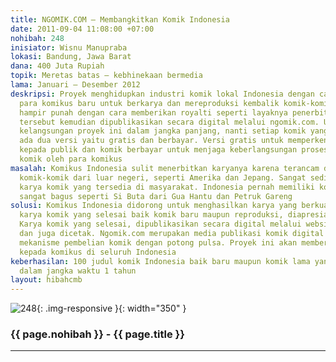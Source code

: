 ```yaml
---
title: NGOMIK.COM – Membangkitkan Komik Indonesia
date: 2011-09-04 11:08:00 +07:00
nohibah: 248
inisiator: Wisnu Manupraba
lokasi: Bandung, Jawa Barat
dana: 400 Juta Rupiah
topik: Meretas batas – kebhinekaan bermedia
lama: Januari – Desember 2012
deskripsi: Proyek menghidupkan industri komik lokal Indonesia dengan cara mendorong
  para komikus baru untuk berkarya dan mereproduksi kembalik komik-komik lama yang
  hampir punah dengan cara memberikan royalti seperti layaknya penerbit. Komik-komik
  tersebut kemudian dipublikasikan secara digital melalui ngomik.com. Untuk menjaga
  kelangsungan proyek ini dalam jangka panjang, nanti setiap komik yang akan didanai,
  ada dua versi yaitu gratis dan berbayar. Versi gratis untuk memperkenalkan komik
  kepada publik dan komik berbayar untuk menjaga keberlangsungan proses pembuatan
  komik oleh para komikus
masalah: Komikus Indonesia sulit menerbitkan karyanya karena terancam dengan kehadiran
  komik-komik dari luar negeri, seperti Amerika dan Jepang. Sangat sedikit sekali
  karya komik yang tersedia di masyarakat. Indonesia pernah memiliki komik-komik yang
  sangat bagus seperti Si Buta dari Gua Hantu dan Petruk Gareng
solusi: Komikus Indonesia didorong untuk menghasilkan karya yang berkualitas. Setiap
  karya komik yang selesai baik komik baru maupun reproduksi, diapresiasi berupa royalti.
  Karya komik yang selesai, dipublikasikan secara digital melalui website ngomik.com
  dan juga dicetak. Ngomik.com merupakan media publikasi komik digital yang menyediakan
  mekanisme pembelian komik dengan potong pulsa. Proyek ini akan memberi keuntungan
  kepada komikus di seluruh Indonesia
keberhasilan: 100 judul komik Indonesia baik baru maupun komik lama yang direproduksi
  dalam jangka waktu 1 tahun
layout: hibahcmb
---
```


![248](/static/img/hibahcmb/248.png){: .img-responsive }{: width="350" }

### {{ page.nohibah }} - {{ page.title }}

---
